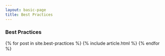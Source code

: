 ```yaml
---
layout: basic-page
title: Best Practices
---
```


### Best Practices

{% for post in site.best-practices %}
  {% include article.html %}
{% endfor %}